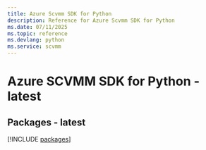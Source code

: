 ```yaml
---
title: Azure Scvmm SDK for Python
description: Reference for Azure Scvmm SDK for Python
ms.date: 07/11/2025
ms.topic: reference
ms.devlang: python
ms.service: scvmm
---
```

# Azure SCVMM SDK for Python - latest
## Packages - latest
[!INCLUDE [packages](scvmm-index.md)]